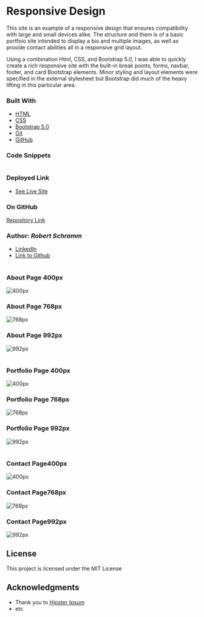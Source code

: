 # Responsive Design

This site is an example of a responsive design that ensures compatibility with large and small devices alike.  The structure and them is of a basic portfoio site intended to display a bio and multiple images, as well as provide contact abilities all in a responsive grid layout.

Using a combination Html, CSS, and Bootstrap 5.0, I was able to quickly create a rich responsive site with the built-in break points, forms, navbar, footer, and card Bootstrap elements. Minor styling and layout elements were specified in the external stylesheet but Bootstrap did much of the heavy lifting in this particular area.

### Built With

* [HTML](https://developer.mozilla.org/en-US/docs/Web/HTML)
* [CSS](https://developer.mozilla.org/en-US/docs/Web/CSS)
* [Bootstrap 5.0](https://getbootstrap.com/)
* [Git](https://git-scm.com/)
* [GitHub](https://github.com/)

### Code Snippets
```html

```

### Deployed Link

* [See Live Site](#)

### On GitHub

  [Repository Link](https://github.com/rbrtpublic1/Responsive-design)

### Author: *Robert Schramm*
- [LinkedIn](https://www.linkedin.com/in/robertwschramm/)
- [Link to Github](https://github.com/rbrtpublic1)

#
### About Page 400px
![400px](Screenshots/about-400px.png)
### About Page 768px
![768px](Screenshots/about-768px.png)
### About Page 992px
![992px](Screenshots/about-992px.png)

#
### Portfolio Page 400px
![400px](Screenshots/portfolio-400px.png)
### Portfolio Page 768px
![768px](Screenshots/portfolio-768px.png)
### Portfolio Page 992px
![992px](Screenshots/portfolio-992px.png)

#
### Contact Page400px
![400px](Screenshots/contact-400px.png)
### Contact Page768px
![768px](Screenshots/contact-768px.png)
### Contact Page992px
![992px](Screenshots/contact-992px.png)

## License

This project is licensed under the MIT License 

## Acknowledgments

* Thank you to [Hipster Ipsum](https://hipsum.co/)
* etc
